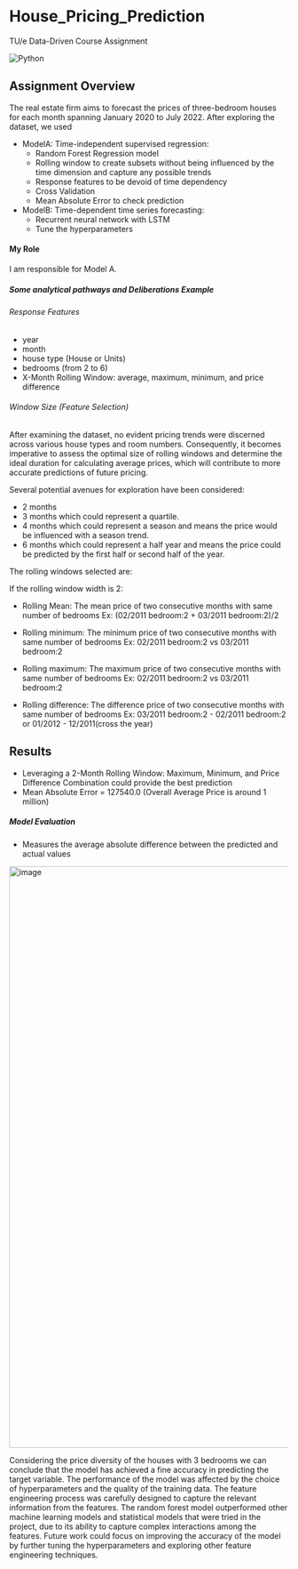 # House_Pricing_Prediction
TU/e Data-Driven Course Assignment

![Python](https://img.shields.io/badge/Python-FFD43B?style=for-the-badge&logo=python&logoColor=blue)

## Assignment Overview
The real estate firm aims to forecast the prices of three-bedroom houses for each month spanning January 2020 to July 2022. After exploring the dataset, we used 
- ModelA: Time-independent supervised regression:
  - Random Forest Regression model
  - Rolling window to create subsets without being influenced by the time dimension and capture any possible trends
  - Response features to be devoid of time dependency
  - Cross Validation
  - Mean Absolute Error to check prediction
- ModelB: Time-dependent time series forecasting:
  - Recurrent neural network with LSTM
  - Tune the hyperparameters
 
#### My Role
I am responsible for Model A. 

##### Some analytical pathways and Deliberations Example
###### Response Features
- year
- month
- house type (House or Units)
- bedrooms (from 2 to 6)
- X-Month Rolling Window: average, maximum, minimum, and price difference

###### Window Size (Feature Selection)
After examining the dataset, no evident pricing trends were discerned across various house types and room numbers. Consequently, it becomes imperative to assess the optimal size of rolling windows and determine the ideal duration for calculating average prices, which will contribute to more accurate predictions of future pricing. 

Several potential avenues for exploration have been considered:
- 2 months
- 3 months which could represent a quartile.
- 4 months which could represent a season and means the price would be influenced with a season trend.
- 6 months which could represent a half year and means the price could be predicted by the first half or second half of the year.

The rolling windows selected are:

If the rolling window width is 2:
*   Rolling Mean: The mean price of two consecutive months with same number of bedrooms
    Ex: (02/2011 bedroom:2 + 03/2011 bedroom:2)/2

*   Rolling minimum: The minimum price of two consecutive months with same number of bedrooms
    Ex: 02/2011 bedroom:2 vs 03/2011 bedroom:2

*   Rolling maximum: The maximum price of two consecutive months with same number of bedrooms
    Ex: 02/2011 bedroom:2 vs 03/2011 bedroom:2

*   Rolling difference: The difference price of two consecutive months with same number of bedrooms
    Ex: 03/2011 bedroom:2 - 02/2011 bedroom:2 
        or 01/2012 - 12/2011(cross the year)

## Results
- Leveraging a 2-Month Rolling Window: Maximum, Minimum, and Price Difference Combination could provide the best prediction
- Mean Absolute Error = 127540.0  (Overall Average Price is around 1 million)

##### Model Evaluation
- Measures the average absolute difference between the predicted and actual values
<img width="1046" alt="image" src="https://github.com/yabee111/House_Pricing_Prediction/assets/56541415/95f7de29-e4d9-4724-8123-0b23863e30de">

Considering the price diversity of the houses with 3 bedrooms we can conclude that the model has achieved a fine accuracy in predicting the target variable. The performance of the model was affected by the choice of hyperparameters and the quality of the training data. The feature engineering process was carefully designed to capture the relevant information from the features. The random forest model outperformed other machine learning models and statistical models that were tried in the project, due to its ability to capture complex interactions among the features. Future work could focus on improving the accuracy of the model by further tuning the hyperparameters and exploring other feature engineering techniques.


